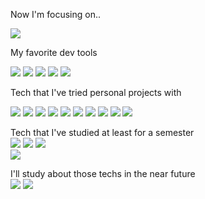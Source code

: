 Now I'm focusing on..  
  
<img src="https://img.shields.io/badge/Node.js-339933?style=flat&logo=Node.js&logoColor=white"/>


My favorite dev tools  
  
<img src="https://img.shields.io/badge/Vim-019733?style=flat&logo=Vim&logoColor=white"/>
<img src="https://img.shields.io/badge/Visual Studio Code-007ACC?style=flat&logo=Visual Studio Code&logoColor=white"/>
<img src="https://img.shields.io/badge/macOS-2F3134?style=flat&logo=macOS&logoColor=white"/>  
<img src="https://img.shields.io/badge/iTerm2-2F3134?style=flat&logo=iTerm2&logoColor=white"/>
<img src="https://img.shields.io/badge/Alfred-5C1F87?style=flat&logo=Alfred&logoColor=white"/>


Tech that I've tried personal projects with  
  
<img src="https://img.shields.io/badge/JavaScript-F7DF1E?style=flat&logo=JavaScript&logoColor=white"/>
<img src="https://img.shields.io/badge/Python-3776AB?style=flat&logo=Python&logoColor=white"/>
<img src="https://img.shields.io/badge/Docker-2496ED?style=flat&logo=Docker&logoColor=white"/>  
<img src="https://img.shields.io/badge/Hyperledger-2F3134?style=flat&logo=Hyperledger&logoColor=white"/>
<img src="https://img.shields.io/badge/MongoDB-47A248?style=flat&logo=MongoDB&logoColor=white"/>
<img src="https://img.shields.io/badge/MySQL-4479A1?style=flat&logo=MySQL&logoColor=white"/>  
<img src="https://img.shields.io/badge/Selenium-43B02A?style=flat&logo=Selenium&logoColor=white"/>
<img src="https://img.shields.io/badge/Bootstrap-7952B3?style=flat&logo=Bootstrap&logoColor=white"/>  
<img src="https://img.shields.io/badge/AWS Lambda-FF9900?style=flat&logo=AWS Lambda&logoColor=white"/>
<img src="https://img.shields.io/badge/Amazon EC2-FF9900?style=flat&logo=Amazon EC2&logoColor=white"/>

Tech that I've studied at least for a semester  
<img src="https://img.shields.io/badge/C-A8B9CC?style=flat&logo=C&logoColor=white"/>
<img src="https://img.shields.io/badge/C++-00599C?style=flat&logo=C++ EC2&logoColor=white"/>
<img src="https://img.shields.io/badge/C Sharp-239128?style=flat&logo=C Sharp &logoColor=white"/>  
<img src="https://img.shields.io/badge/Azure-0078D4?style=flat&logo=Azure&logoColor=white"/>

I'll study about those techs in the near future  
<img src="https://img.shields.io/badge/NestJS-E0234E?style=flat&logo=NestJS&logoColor=white"/>
<img src="https://img.shields.io/badge/Solidity-363636?style=flat&logo=Solidity&logoColor=white"/>
